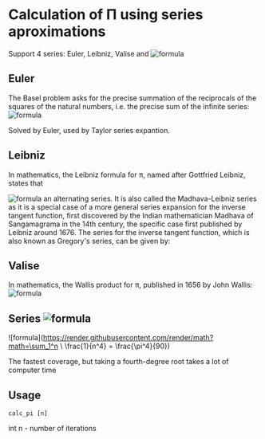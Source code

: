 # Calculation of П using series aproximations

Support 4 series: Euler, Leibniz, Valise and ![formula](https://render.githubusercontent.com/render/math?math=\frac{1}{n^4})

## Euler
The Basel problem asks for the precise summation of the reciprocals of the squares of the natural numbers, i.e. the precise sum of the infinite series:
![formula](https://render.githubusercontent.com/render/math?math=\sum_{n=1}^{\infty}{\frac{1}{n^{2}}}={\frac{1}{1^{2}}}+{\frac{1}{2^{2}}}+{\frac{1}{3^{2}}}+\cdots=\frac{\pi^2}{6})

Solved by Euler, used by Taylor series expantion.

## Leibniz
In mathematics, the Leibniz formula for π, named after Gottfried Leibniz, states that

![formula](https://render.githubusercontent.com/render/math?math=1-{\frac{1}{3}}+{\frac{1}{5}}-{\frac{1}{7}}+{\frac{1}{9}}-\cdots={\frac{\pi}{4}})
an alternating series. It is also called the Madhava-Leibniz series as it is a special case of a more general series expansion for the inverse tangent function, first discovered by the Indian mathematician Madhava of Sangamagrama in the 14th century, the specific case first published by Leibniz around 1676. The series for the inverse tangent function, which is also known as Gregory's series, can be given by:


## Valise
In mathematics, the Wallis product for π, published in 1656 by John Wallis:
![formula](https://render.githubusercontent.com/render/math?math={\frac{\pi}{2}}=\prod_{n=1}^{\infty}{\frac{(2n)^{2}}{(2n-1)(2n+1)}}={\frac{2}{1}}\cdot{\frac{2}{3}}\cdot{\frac{4}{3}}\cdot{\frac{4}{5}}\cdot{\frac{6}{5}}\cdot{\frac{6}{7}}\cdot{\frac{8}{7}}\cdot{\frac{8}{9}}\cdot{\frac{10}{9}}\cdot{\frac{10}{11}}\cdot\ldots)

## Series ![formula](https://render.githubusercontent.com/render/math?math=\frac{1}{n^4})

![formula](https://render.githubusercontent.com/render/math?math=\sum_1^n \ \frac{1}{n^4} = \frac{\pi^4}{90})

The fastest coverage, but taking a fourth-degree root takes a lot of computer time
## Usage

```
calc_pi [n]
```

int n - number of iterations
